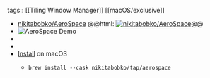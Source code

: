 tags:: [[Tiling Window Manager]] [[macOS/exclusive]]

- [nikitabobko/AeroSpace](https://github.com/nikitabobko/AeroSpace)
  @@html: <a href="https://github.com/nikitabobko/AeroSpace/"><img src="https://github-readme-stats-astronomer.vercel.app/api/pin/?username=nikitabobko&repo=AeroSpace&theme=tokyonight" alt="nikitabobko/AeroSpace"/></a>@@
- ![AeroSpace Demo](https://nikitabobko.github.io/AeroSpace/assets/tree.png)
-
-
- [Install](https://github.com/nikitabobko/AeroSpace#installation) on macOS
	- ```shell
	  brew install --cask nikitabobko/tap/aerospace
	  ```